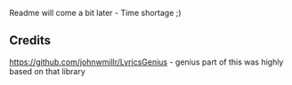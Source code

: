 Readme will come a bit later - Time shortage ;)

## Credits

https://github.com/johnwmillr/LyricsGenius - genius part of this was highly based on that library
